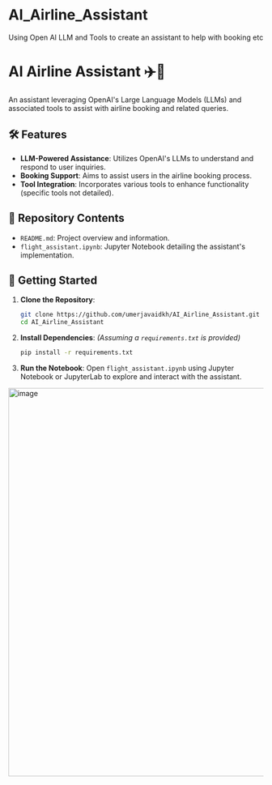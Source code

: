 # AI_Airline_Assistant
Using Open AI LLM and Tools to create an assistant to help with booking etc


# AI Airline Assistant ✈️🤖

An assistant leveraging OpenAI's Large Language Models (LLMs) and associated tools to assist with airline booking and related queries.

## 🛠️ Features

* **LLM-Powered Assistance**: Utilizes OpenAI's LLMs to understand and respond to user inquiries.
* **Booking Support**: Aims to assist users in the airline booking process.
* **Tool Integration**: Incorporates various tools to enhance functionality (specific tools not detailed).

## 📂 Repository Contents

* `README.md`: Project overview and information.
* `flight_assistant.ipynb`: Jupyter Notebook detailing the assistant's implementation.

## 🚀 Getting Started

1. **Clone the Repository**:

   ```bash
   git clone https://github.com/umerjavaidkh/AI_Airline_Assistant.git
   cd AI_Airline_Assistant
   ```

2. **Install Dependencies**:
   *(Assuming a `requirements.txt` is provided)*

   ```bash
   pip install -r requirements.txt
   ```

3. **Run the Notebook**:
   Open `flight_assistant.ipynb` using Jupyter Notebook or JupyterLab to explore and interact with the assistant.


<img width="767" alt="image" src="https://github.com/user-attachments/assets/7ff35c7b-7cf4-4b8a-9558-cd62b83f0320" />

